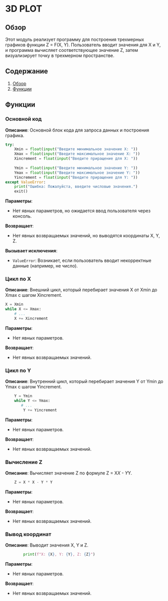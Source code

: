 # 3D PLOT

## Обзор

Этот модуль реализует программу для построения трехмерных графиков функции Z = F(X, Y). Пользователь вводит значения для X и Y, и программа вычисляет соответствующее значение Z, затем визуализирует точку в трехмерном пространстве.

## Содержание

1.  [Обзор](#обзор)
2.  [Функции](#функции)

## Функции

### Основной код

**Описание**: Основной блок кода для запроса данных и построения графика.
```python
try:
    Xmin = float(input("Введите минимальное значение X: "))
    Xmax = float(input("Введите максимальное значение X: "))
    Xincrement = float(input("Введите приращение для X: "))
    
    Ymin = float(input("Введите минимальное значение Y: "))
    Ymax = float(input("Введите максимальное значение Y: "))
    Yincrement = float(input("Введите приращение для Y: "))
except ValueError:
    print("Ошибка: Пожалуйста, введите числовые значения.")
    exit()
```

**Параметры**:

-   Нет явных параметров, но ожидается ввод пользователя через консоль.

**Возвращает**:

-   Нет явных возвращаемых значений, но выводятся координаты X, Y, Z.

**Вызывает исключения**:

- `ValueError`: Возникает, если пользователь вводит некорректные данные (например, не число).

### Цикл по X

**Описание**: Внешний цикл, который перебирает значения X от Xmin до Xmax с шагом Xincrement.

```python
X = Xmin
while X <= Xmax:
    # ...
    X += Xincrement
```

**Параметры**:

-   Нет явных параметров.

**Возвращает**:

-   Нет явных возвращаемых значений.

### Цикл по Y

**Описание**: Внутренний цикл, который перебирает значения Y от Ymin до Ymax с шагом Yincrement.

```python
    Y = Ymin
    while Y <= Ymax:
       # ...
        Y += Yincrement
```

**Параметры**:

-   Нет явных параметров.

**Возвращает**:

-   Нет явных возвращаемых значений.

### Вычисление Z

**Описание**: Вычисляет значение Z по формуле Z = X*X - Y*Y.

```python
    Z = X * X - Y * Y
```

**Параметры**:

-   Нет явных параметров.

**Возвращает**:

-   Нет явных возвращаемых значений.

### Вывод координат

**Описание**: Выводит значения X, Y и Z.

```python
        print(f"X: {X}, Y: {Y}, Z: {Z}")
```

**Параметры**:

-   Нет явных параметров.

**Возвращает**:

-   Нет явных возвращаемых значений.